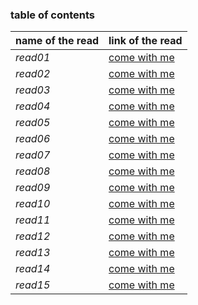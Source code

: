 ### table of contents

 **name of the read**   |   **link of the read**
 -----------------      |   --------
 *read01*               | [come with me](read01.md)
 *read02*               |[come with me](class-02.md)
 *read03*               | [come with me](class-03.md)
 *read04*               |[come with me](class-04.md)
 *read05*               | [come with me](class-05.md)
 *read06*               |[come with me](read06.md)
 *read07*               | [come with me](read07.md)
 *read08*               |[come with me](read08.md)
 *read09*               | [come with me](read09.md)
 *read10*               |[come with me](read10.md)
 *read11*               | [come with me](read11.md)
 *read12*               |[come with me](read12.md)
 *read13*               | [come with me](read13.md)
 *read14*               |[come with me](read14.md)
 *read15*               | [come with me](read15.md)
